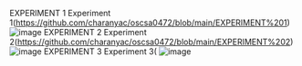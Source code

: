EXPERIMENT 1
Experiment 1(https://github.com/charanyac/oscsa0472/blob/main/EXPERIMENT%201)
![image](https://user-images.githubusercontent.com/113339287/192296893-74f7cea4-ed64-4362-96d0-8be4a93ece90.png)
EXPERIMENT 2
Experiment 2(https://github.com/charanyac/oscsa0472/blob/main/EXPERIMENT%202)
![image](https://user-images.githubusercontent.com/113339287/192297153-19771195-631b-41dc-9b9e-1cf3527d2423.png)
EXPERIMENT 3
Experiment 3(
![image](https://user-images.githubusercontent.com/113339287/192297334-290d52dc-7115-4766-bb11-30557138dd74.png)
